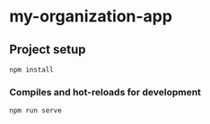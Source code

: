 # my-organization-app

## Project setup
```
npm install
```

### Compiles and hot-reloads for development
```
npm run serve
```